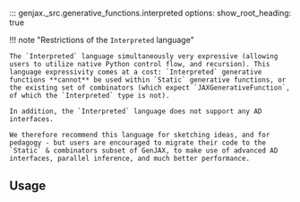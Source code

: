 ::: genjax._src.generative_functions.interpreted
    options:
      show_root_heading: true

!!! note "Restrictions of the `Interpreted` language"

    The `Interpreted` language simultaneously very expressive (allowing users to utilize native Python control flow, and recursion). This language expressivity comes at a cost: `Interpreted` generative functions **cannot** be used within `Static` generative functions, or the existing set of combinators (which expect `JAXGenerativeFunction`, of which the `Interpreted` type is not).

    In addition, the `Interpreted` language does not support any AD interfaces.

    We therefore recommend this language for sketching ideas, and for pedagogy - but users are encouraged to migrate their code to the `Static` & combinators subset of GenJAX, to make use of advanced AD interfaces, parallel inference, and much better performance.

## Usage
